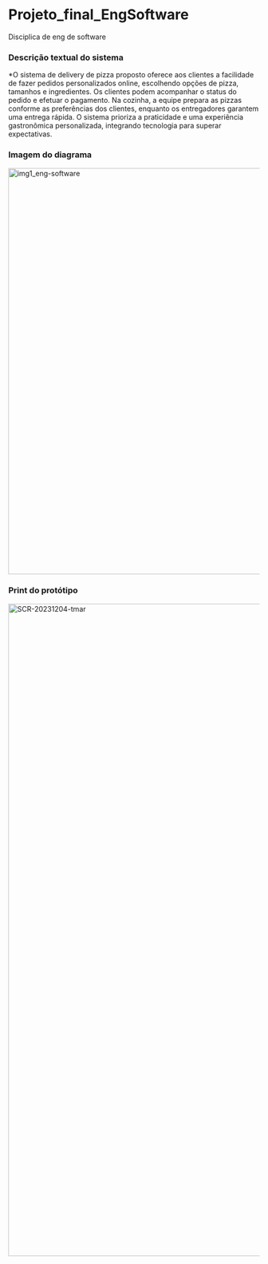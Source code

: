 # Projeto_final_EngSoftware
Disciplica de eng de software


<h3>Descrição textual do sistema</h3>
*O sistema de delivery de pizza proposto oferece aos clientes a facilidade de fazer pedidos personalizados online, escolhendo opções de pizza, tamanhos e ingredientes. Os clientes podem acompanhar o status do pedido e efetuar o pagamento. Na cozinha, a equipe prepara as pizzas conforme as preferências dos clientes, enquanto os entregadores garantem uma entrega rápida. O sistema prioriza a praticidade e uma experiência gastronômica personalizada, integrando tecnologia para superar expectativas.


<h3>Imagem do diagrama</h3>
<img width="815" alt="img1_eng-software" src="https://github.com/cacaiog/Projeto_final_EngSoftware/assets/99662604/d7ee58ed-9112-4614-b3a1-36994c6be0d8">


<h3>Print do protótipo</h3>
<img width="1309" alt="SCR-20231204-tmar" src="https://github.com/victormacaubas/pwm-food-place/assets/99662604/330dfb5e-50a2-44c5-94da-de45b125b034">

